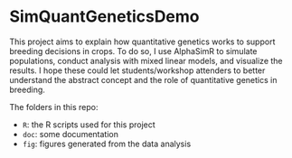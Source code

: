 # SimQuantGeneticsDemo
This project aims to explain how quantitative genetics works to support breeding decisions in crops.
To do so, I use AlphaSimR to simulate populations, conduct analysis with mixed linear models, and visualize the results.
I hope these could let students/workshop attenders to better understand the abstract concept and the role of quantitative genetics in breeding.

The folders in this repo:
- `R`: the R scripts used for this project
- `doc`: some documentation
- `fig`: figures generated from the data analysis

